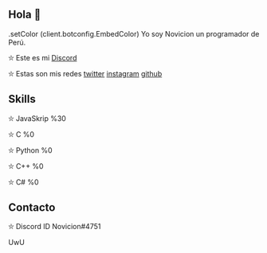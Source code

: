 ## Hola 👋

.setColor (client.botconfig.EmbedColor) Yo soy Novicion un programador de Perú.

⛥ Este es mi [Discord](https://discord.gg/KR4ARedua5) 

⛥ Estas son mis redes [twitter](https://twitter.com/noviciondev) [instagram](https://www.instagram.com/noviciondev/) [github](https://github.com/NOVA-I0)

## Skills 

⛥ JavaSkrip %30

⛥ C %0

⛥ Python %0

⛥ C++ %0

⛥ C# %0

## Contacto

⛥ Discord ID Novicion#4751

UwU
